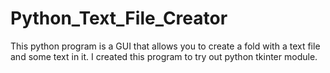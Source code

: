# Python_Text_File_Creator
This python program is a GUI that allows you to create a fold with a text file and some text in it. I created this program to try out python tkinter module. 
